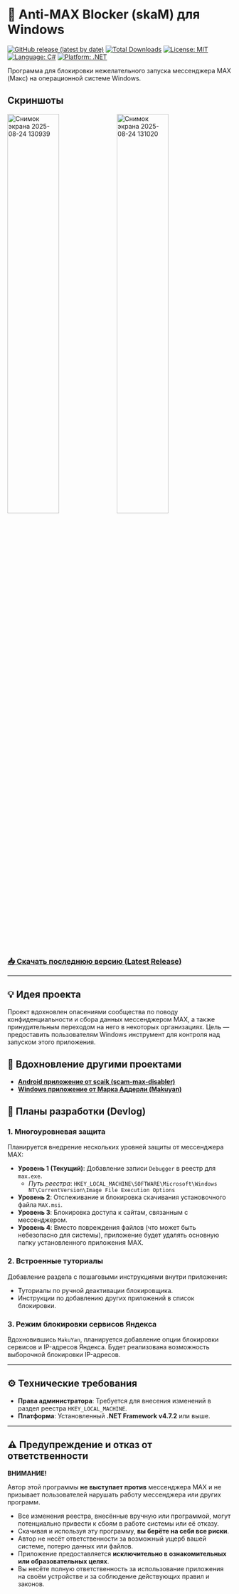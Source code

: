 # 🛑 Anti-MAX Blocker (skaM) для Windows

[![GitHub release (latest by date)](https://img.shields.io/github/v/release/xachapyri-dev/skaM-max-blocker-windows)](https://github.com/xachapyri-dev/skaM-max-blocker-windows/releases/latest)
[![Total Downloads](https://img.shields.io/github/downloads/xachapyri-dev/skaM-max-blocker-windows/total)](https://github.com/xachapyri-dev/skaM-max-blocker-windows/releases)
[![License: MIT](https://img.shields.io/badge/License-MIT-yellow.svg)](https://opensource.org/licenses/MIT)
[![Language: C#](https://img.shields.io/badge/Language-C%23-blue.svg)](https://docs.microsoft.com/en-us/dotnet/csharp/)
[![Platform: .NET](https://imgimg.shields.io/badge/Platform-.NET-purple.svg)](https://dotnet.microsoft.com/)

Программа для блокировки нежелательного запуска мессенджера MAX (Макс) на операционной системе Windows.

## Скриншоты

<p>
  <img src="https://github.com/user-attachments/assets/76f6fc8e-a698-4d0f-8ecb-4b9c86625e58" alt="Снимок экрана 2025-08-24 130939" width="48%" />
  <img src="https://github.com/user-attachments/assets/a5bd9ed6-edeb-4e85-abca-cebc238369c6" alt="Снимок экрана 2025-08-24 131020" width="48%" />
</p>

### [📥 Скачать последнюю версию (Latest Release)](https://github.com/xachapyri-dev/skaM-max-blocker-windows/releases/latest)

---

## 💡 Идея проекта

Проект вдохновлен опасениями сообщества по поводу конфиденциальности и сбора данных мессенджером MAX, а также принудительным переходом на него в некоторых организациях. Цель — предоставить пользователям Windows инструмент для контроля над запуском этого приложения.

## 🤝 Вдохновление другими проектами

* **[Android приложение от scaik (scam-max-disabler)](https://github.com/scaik/scam-max-disabler)**
* **[Windows приложение от Марка Аддерли (Makuyan)](https://adderly.top/makuyan)**

## 🚀 Планы разработки (Devlog)

### 1. Многоуровневая защита
Планируется внедрение нескольких уровней защиты от мессенджера MAX:

* **Уровень 1 (Текущий)**: Добавление записи `Debugger` в реестр для `max.exe`.
    * *Путь реестра*: `HKEY_LOCAL_MACHINE\SOFTWARE\Microsoft\Windows NT\CurrentVersion\Image File Execution Options`
* **Уровень 2**: Отслеживание и блокировка скачивания установочного файла `MAX.msi`.
* **Уровень 3**: Блокировка доступа к сайтам, связанным с мессенджером.
* **Уровень 4**: Вместо повреждения файлов (что может быть небезопасно для системы), приложение будет удалять основную папку установленного приложения MAX.

### 2. Встроенные туториалы
Добавление раздела с пошаговыми инструкциями внутри приложения:
* Туториалы по ручной деактивации блокировщика.
* Инструкции по добавлению других приложений в список блокировки.

### 3. Режим блокировки сервисов Яндекса
Вдохновившись `MakuYan`, планируется добавление опции блокировки сервисов и IP-адресов Яндекса. Будет реализована возможность выборочной блокировки IP-адресов.

---

## ⚙️ Технические требования

* **Права администратора**: Требуется для внесения изменений в раздел реестра `HKEY_LOCAL_MACHINE`.
* **Платформа**: Установленный **.NET Framework v4.7.2** или выше.

---

## ⚠️ Предупреждение и отказ от ответственности

**ВНИМАНИЕ!**

Автор этой программы **не выступает против** мессенджера MAX и не призывает пользователей нарушать работу мессенджера или других программ.

* Все изменения реестра, внесённые вручную или программой, могут потенциально привести к сбоям в работе системы или её отказу.
* Скачивая и используя эту программу, **вы берёте на себя все риски**.
* Автор не несёт ответственности за возможный ущерб вашей системе, потерю данных или файлов.
* Приложение предоставляется **исключительно в ознакомительных или образовательных целях**.
* Вы несёте полную ответственность за использование приложения на своём устройстве и за соблюдение действующих правил и законов.
